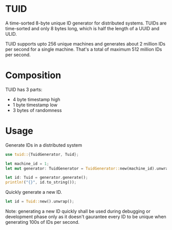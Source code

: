 # TUID
A time-sorted 8-byte unique ID generator for distributed systems. TUIDs are time-sorted and only 8 bytes long, which is half the length of a UUID and ULID.

TUID supports upto 256 unique machines and generates about 2 million IDs per second for a single machine. That's a total of maximum 512 million IDs per second.

# Composition
TUID has 3 parts:
- 4 byte timestamp high
- 1 byte timestamp low
- 3 bytes of randomness

# Usage
Generate IDs in a distributed system
```rust
use tuid::{TuidGenerator, Tuid};

let machine_id = 1;
let mut generator: TuidGenerator = TuidGenerator::new(machine_id).unwrap();

let id: Tuid = generator.generate();
println!("{}", id.to_string());
```

Quickly generate a new ID.
```rust
let id = Tuid::new().unwrap();
```
Note: generating a new ID quickly shall be used during debugging or development phase only as it doesn't gaurantee every ID to be unique when generating 100s of IDs per second.